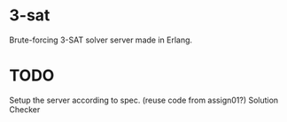 # 3-sat
Brute-forcing 3-SAT solver server made in Erlang.

# TODO
Setup the server according to spec. (reuse code from assign01?)
Solution Checker

